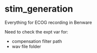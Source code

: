 # stim_generation

Everything for ECOG recording in Benware

Need to check the expt var for:
 - compensation filter path
 - wav file folder
